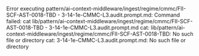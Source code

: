 Error executing pattern/ai-context-middleware/ingest/regime/cmmc/FII-SCF-AST-0018-TBD - 3-14-1e-CMMC-L3.audit.prompt.md: Command failed: cat lib/pattern/ai-context-middleware/ingest/regime/cmmc/FII-SCF-AST-0018-TBD - 3-14-1e-CMMC-L3.audit.prompt.md
cat: lib/pattern/ai-context-middleware/ingest/regime/cmmc/FII-SCF-AST-0018-TBD: No such file or directory
cat: 3-14-1e-CMMC-L3.audit.prompt.md: No such file or directory
